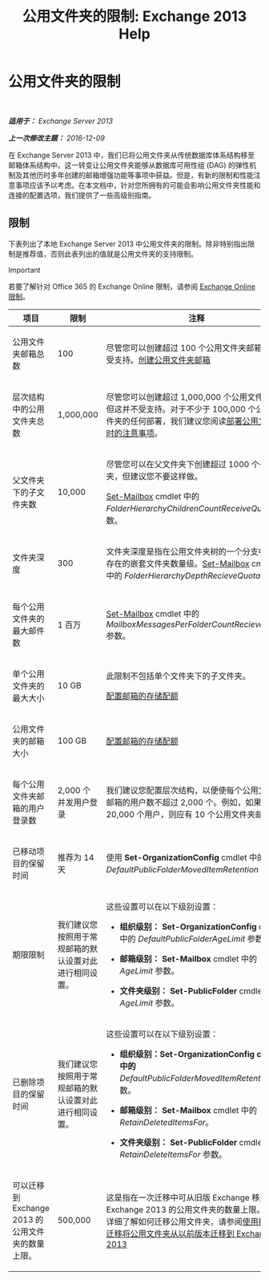 ﻿---
title: '公用文件夹的限制: Exchange 2013 Help'
TOCTitle: 公用文件夹的限制
ms:assetid: 709b075e-9584-484b-bcaa-e781c26497b4
ms:mtpsurl: https://technet.microsoft.com/zh-cn/library/Dn594582(v=EXCHG.150)
ms:contentKeyID: 61170967
ms.date: 01/11/2018
mtps_version: v=EXCHG.150
ms.translationtype: HT
---

# 公用文件夹的限制

 

_**适用于：** Exchange Server 2013_

_**上一次修改主题：** 2016-12-09_

在 Exchange Server 2013 中，我们已将公用文件夹从传统数据库体系结构移至邮箱体系结构中。这一转变让公用文件夹能够从数据库可用性组 (DAG) 的弹性机制及其他历时多年创建的邮箱增强功能等事项中获益。但是，有新的限制和性能注意事项应该予以考虑。在本文档中，针对您所拥有的可能会影响公用文件夹性能和连接的配置选项，我们提供了一些高级别指南。

## 限制

下表列出了本地 Exchange Server 2013 中公用文件夹的限制。除非特别指出限制是推荐值，否则此表列出的值就是公用文件夹的支持限制。

> [!IMPORTANT]  
> 若要了解针对 Office 365 的 Exchange Online 限制，请参阅 <a href="https://go.microsoft.com/fwlink/?linkid=391188">Exchange Online 限制</a>。



<table>
<colgroup>
<col style="width: 33%" />
<col style="width: 33%" />
<col style="width: 33%" />
</colgroup>
<thead>
<tr class="header">
<th>项目</th>
<th>限制</th>
<th>注释</th>
</tr>
</thead>
<tbody>
<tr class="odd">
<td><p>公用文件夹邮箱总数</p></td>
<td><p>100</p></td>
<td><p>尽管您可以创建超过 100 个公用文件夹邮箱，但不受支持。<a href="https://technet.microsoft.com/zh-cn/library/jj552410(v=exchg.150)">创建公用文件夹邮箱</a></p></td>
</tr>
<tr class="even">
<td><p>层次结构中的公用文件夹总数</p></td>
<td><p>1,000,000</p></td>
<td><p>尽管您可以创建超过 1,000,000 个公用文件夹，但这并不受支持。对于不少于 100,000 个公用文件夹的任何部署，我们建议您阅读<a href="considerations-when-deploying-public-folders-exchange-2013-help.md">部署公用文件夹时的注意事项</a>。</p></td>
</tr>
<tr class="odd">
<td><p>父文件夹下的子文件夹数</p></td>
<td><p>10,000</p></td>
<td><p>尽管您可以在父文件夹下创建超过 1000 个子文件夹，但建议您不要这样做。</p>
<p><a href="https://technet.microsoft.com/zh-cn/library/bb123981(v=exchg.150)">Set-Mailbox</a> cmdlet 中的 <em>FolderHierarchyChildrenCountReceiveQuota</em> 参数。</p></td>
</tr>
<tr class="even">
<td><p>文件夹深度</p></td>
<td><p>300</p></td>
<td><p>文件夹深度是指在公用文件夹树的一个分支中可以存在的嵌套文件夹数量级。<a href="https://technet.microsoft.com/zh-cn/library/bb123981(v=exchg.150)">Set-Mailbox</a> cmdlet 中的 <em>FolderHierarchyDepthRecieveQuota</em> 参数。</p></td>
</tr>
<tr class="odd">
<td><p>每个公用文件夹的最大邮件数</p></td>
<td><p>1 百万</p></td>
<td><p><a href="https://technet.microsoft.com/zh-cn/library/bb123981(v=exchg.150)">Set-Mailbox</a> cmdlet 中的 <em>MailboxMessagesPerFolderCountRecieveQuota</em> 参数。</p></td>
</tr>
<tr class="even">
<td><p>单个公用文件夹的最大大小</p></td>
<td><p>10 GB</p></td>
<td><p>此限制不包括单个文件夹下的子文件夹。</p>
<p><a href="configure-storage-quotas-for-a-mailbox-exchange-2013-help.md">配置邮箱的存储配额</a></p></td>
</tr>
<tr class="odd">
<td><p>公用文件夹的邮箱大小</p></td>
<td><p>100 GB</p></td>
<td><p><a href="configure-storage-quotas-for-a-mailbox-exchange-2013-help.md">配置邮箱的存储配额</a></p></td>
</tr>
<tr class="even">
<td><p>每个公用文件夹邮箱的用户登录数</p></td>
<td><p>2,000 个并发用户登录</p></td>
<td><p>我们建议您配置层次结构，以便使每个公用文件夹邮箱的用户数不超过 2,000 个。例如，如果您有 20,000 个用户，则应有 10 个公用文件夹邮箱。</p></td>
</tr>
<tr class="odd">
<td><p>已移动项目的保留时间</p></td>
<td><p>推荐为 14 天</p></td>
<td><p>使用 <strong>Set-OrganizationConfig</strong> cmdlet 中的 <em>DefaultPublicFolderMovedItemRetention</em> 参数。</p></td>
</tr>
<tr class="even">
<td><p>期限限制</p></td>
<td><p>我们建议您按照用于常规邮箱的默认设置对此进行相同设置。</p></td>
<td><p>这些设置可以在以下级别设置：</p>
<ul>
<li><p><strong>组织级别：</strong> <strong>Set-OrganizationConfig</strong> cmdlet 中的 <em>DefaultPublicFolderAgeLimit</em> 参数。</p></li>
<li><p><strong>邮箱级别：</strong> <strong>Set-Mailbox</strong> cmdlet 中的 <em>AgeLimit</em> 参数。</p></li>
<li><p><strong>文件夹级别：</strong> <strong>Set-PublicFolder</strong> cmdlet 中的 <em>AgeLimit</em> 参数。</p></li>
</ul>
<p></p></td>
</tr>
<tr class="odd">
<td><p>已删除项目的保留时间</p></td>
<td><p>我们建议您按照用于常规邮箱的默认设置对此进行相同设置。</p></td>
<td><p>这些设置可以在以下级别设置：</p>
<ul>
<li><p><strong>组织级别：Set-OrganizationConfig cmdlet 中的</strong> <em>DefaultPublicFolderMovedItemRetention</em> 参数。</p></li>
<li><p><strong>邮箱级别：</strong> <strong>Set-Mailbox</strong> cmdlet 中的 <em>RetainDeletedItemsFor</em>。</p></li>
<li><p><strong>文件夹级别：</strong> <strong>Set-PublicFolder</strong> cmdlet 中的 <em>RetainDeleteItemsFor</em> 参数。</p></li>
</ul></td>
</tr>
<tr class="even">
<td><p>可以迁移到 Exchange 2013 的公用文件夹的数量上限。</p></td>
<td><p>500,000</p></td>
<td><p>这是指在一次迁移中可从旧版 Exchange 移到 Exchange 2013 的公用文件夹的数量上限。若要详细了解如何迁移公用文件夹，请参阅<a href="use-batch-migration-to-migrate-public-folders-to-exchange-2013-from-previous-versions-exchange-2013-help.md">使用批处理迁移将公用文件夹从以前版本迁移到 Exchange 2013</a></p></td>
</tr>
</tbody>
</table>


